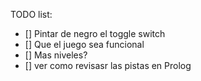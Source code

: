 TODO list: 
* [] Pintar de negro el toggle switch
* [] Que el juego sea funcional
* [] Mas niveles?
* [] ver como revisasr las pistas en Prolog